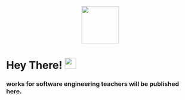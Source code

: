 <div id="header" align="center">
  <img src="https://media.giphy.com/media/M9gbBd9nbDrOTu1Mqx/giphy.gif" width="100" align="center"/>
</div>

<h1>
    Hey There!
    <img src="https://media.giphy.com/media/hvRJCLFzcasrR4ia7z/giphy.gif" width="30px"/>
</h1>

<h3>
    works for software engineering teachers will be published here.
</h3>